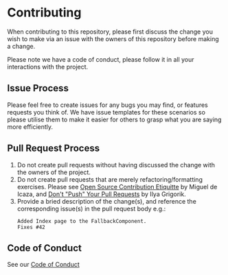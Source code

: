 # Contributing

When contributing to this repository, please first discuss the change you wish to make via an issue
with the owners of this repository before making a change.

Please note we have a code of conduct, please follow it in all your interactions with the project.

## Issue Process

Please feel free to create issues for any bugs you may find, or features requests you think of. We
have issue templates for these scenarios so please utilise them to make it easier for others to
grasp what you are saying more efficiently.

## Pull Request Process

1. Do not create pull requests without having discussed the change with the owners of the project.
2. Do not create pull requests that are merely refactoring/formatting exercises. Please see [Open Source Contribution Etiquitte](http://tirania.org/blog/archive/2010/Dec-31.html) by Miguel de Icaza, and [Don't "Push" Your Pull Requests](https://www.igvita.com/2011/12/19/dont-push-your-pull-requests) by Ilya Grigorik.
3. Provide a bried description of the change(s), and reference the corresponding issue(s) in the pull request body e.g.:
    ```
    Added Index page to the FallbackComponent.
    Fixes #42
    ```

## Code of Conduct
See our [Code of Conduct](CODE_OF_CONDUCT.md)